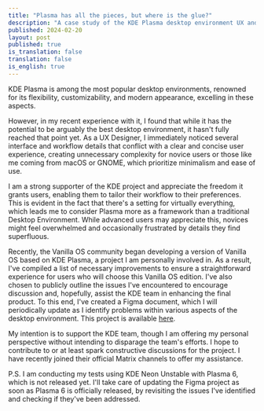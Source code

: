```yaml
---
title: "Plasma has all the pieces, but where is the glue?"
description: "A case study of the KDE Plasma desktop environment UX and design."
published: 2024-02-20
layout: post
published: true
is_translation: false
translation: false
is_english: true
---
```


KDE Plasma is among the most popular desktop environments, renowned for its flexibility, customizability, and modern appearance, excelling in these aspects.

However, in my recent experience with it, I found that while it has the potential to be arguably the best desktop environment, it hasn't fully reached that point yet. As a UX Designer, I immediately noticed several interface and workflow details that conflict with a clear and concise user experience, creating unnecessary complexity for novice users or those like me coming from macOS or GNOME, which prioritize minimalism and ease of use.

I am a strong supporter of the KDE project and appreciate the freedom it grants users, enabling them to tailor their workflow to their preferences. This is evident in the fact that there's a setting for virtually everything, which leads me to consider Plasma more as a framework than a traditional Desktop Environment. While advanced users may appreciate this, novices might feel overwhelmed and occasionally frustrated by details they find superfluous.

Recently, the Vanilla OS community began developing a version of Vanilla OS based on KDE Plasma, a project I am personally involved in. As a result, I've compiled a list of necessary improvements to ensure a straightforward experience for users who will choose this Vanilla OS edition. I've also chosen to publicly outline the issues I've encountered to encourage discussion and, hopefully, assist the KDE team in enhancing the final product. To this end, I've created a Figma document, which I will periodically update as I identify problems within various aspects of the desktop environment. This project is available [here](https://www.figma.com/file/CWU67JZHb4yVhTsGWCPPuZ/Plasma-Revamp?type=design&node-id=0%3A1&mode=design&t=W8DEr3LrMHft0UdZ-1).

My intention is to support the KDE team, though I am offering my personal perspective without intending to disparage the team's efforts. I hope to contribute to or at least spark constructive discussions for the project. I have recently joined their official Matrix channels to offer my assistance.

P.S. I am conducting my tests using KDE Neon Unstable with Plasma 6, which is not released yet. I'll take care of updating the Figma project as soon as Plasma 6 is officially released, by revisiting the issues I've identified and checking if they've been addressed.

